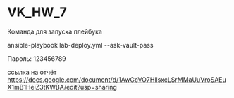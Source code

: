 # VK_HW_7


Команда для запуска плейбука 

ansible-playbook lab-deploy.yml --ask-vault-pass

Пароль: 123456789

ссылка на отчёт https://docs.google.com/document/d/1AwGcVO7HllsxcLSrMMaUuVroSAEuX1mB1HeiZ3tKWBA/edit?usp=sharing
